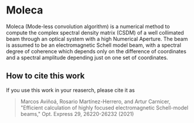# Moleca

Moleca (Mode-less convolution algorithm) is a numerical method to compute the complex spectral density matrix (CSDM) of a well collimated beam through an optical system with a high Numerical Aperture. The beam is assumed to be an electromagnetic Schell model beam, with a spectral degree of coherence which depends only on the difference of coordinates and a spectral amplitude depending just on one set of coordinates.

## How to cite this work
If you use this work in your reaserch, please cite it as 

> Marcos Aviñoá, Rosario Martínez-Herrero, and Artur Carnicer, "Efficient calculation of highly focused electromagnetic Schell-model beams," Opt. Express 29, 26220-26232 (2021) 
